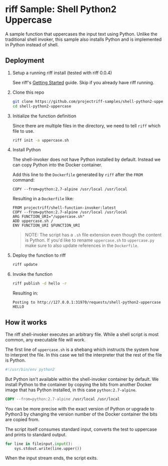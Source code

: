# riff Sample: Shell Python2 Uppercase

A sample function that uppercases the input text using Python. Unlike the traditional shell invoker, this sample also installs Python and is implemented in Python instead of shell.

## Deployment

1. Setup a running riff install (tested with riff 0.0.4)

   See riff's [Getting Started](https://github.com/projectriff/riff/blob/master/Getting-Started.adoc) guide. Skip if you already have riff running.

2. Clone this repo

   ```bash
   git clone https://github.com/projectriff-samples/shell-python2-uppercase.git
   cd shell-python2-uppercase
   ```

3. Initialize the function definition

    Since there are multiple files in the directory, we need to tell `riff` which file to use.

   ```bash
   riff init -a uppercase.sh
   ```

4. Install Python

   The shell-invoker does not have Python installed by default. Instead we can copy Python into the Docker container.

   Add this line to the `Dockerfile` generated by `riff` after the `FROM` command:

   ```docker
   COPY --from=python:2.7-alpine /usr/local /usr/local
   ```

   Resulting in a `Dockerfile` like:

   ```docker
   FROM projectriff/shell-function-invoker:latest
   COPY --from=python:2.7-alpine /usr/local /usr/local
   ARG FUNCTION_URI="/uppercase.sh"
   ADD uppercase.sh /
   ENV FUNCTION_URI $FUNCTION_URI
   ```

   > NOTE: The script has a `.sh` file extension even though the content is Python. If you'd like to rename `uppercase.sh` to `uppercase.py` make sure to also update references in the `Dockerfile`.

5. Deploy the function to riff

   ```bash
   riff update
   ```

6. Invoke the function

   ```bash
   riff publish -d hello -r
   ```

   Resulting in:

   ```text
   Posting to http://127.0.0.1:31970/requests/shell-python2-uppercase
   HELLO
   ```

## How it works

The riff shell-invoker executes an arbitrary file. While a shell script is most common, any executable file will work.

The first line of `uppercase.sh` is a shebang which instructs the system how to interpret the file. In this case we tell the interpreter that the rest of the file is Python.

```sh
#!/usr/bin/env python2
```

But Python isn't available within the shell-invoker container by default. We install Python to the container by copying the bits from another Docker image that has Python installed, in this case `python:2.7-alpine`.

```dockerfile
COPY --from=python:2.7-alpine /usr/local /usr/local
```

You can be more precise with the exact version of Python or upgrade to Python3 by changing the version number of the Docker container the bits are copied from.

The script itself consumes standard input, converts the test to uppercase and prints to standard output.

```python
for line in fileinput.input():
    sys.stdout.write(line.upper())
```

When the input stream ends, the script exits.